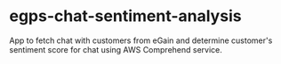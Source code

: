 # egps-chat-sentiment-analysis
App to fetch chat with customers from eGain and determine customer's sentiment score for chat using AWS Comprehend service.
